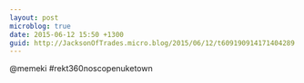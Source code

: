 ```yaml
---
layout: post
microblog: true
date: 2015-06-12 15:50 +1300
guid: http://JacksonOfTrades.micro.blog/2015/06/12/t609190914171404289.html
---
```

@memeki #rekt360noscopenuketown
